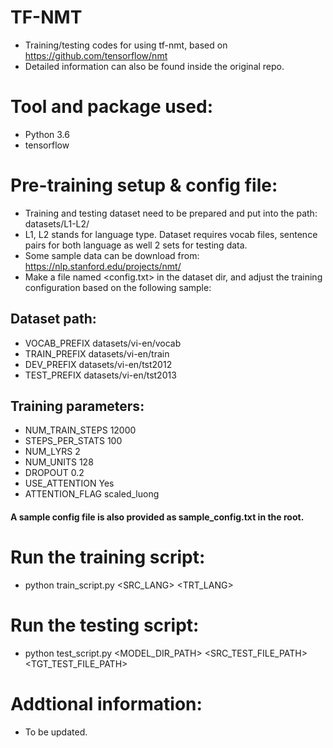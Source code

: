 # TF-NMT
- Training/testing codes for using tf-nmt, based on https://github.com/tensorflow/nmt
- Detailed information can also be found inside the original repo.

# Tool and package used:
- Python 3.6
- tensorflow

# Pre-training setup & config file:
- Training and testing dataset need to be prepared and put into the path: datasets/L1-L2/
- L1, L2 stands for language type. Dataset requires vocab files, sentence pairs for both language as well 2 sets for testing data.
- Some sample data can be download from: https://nlp.stanford.edu/projects/nmt/
- Make a file named <config.txt> in the dataset dir, and adjust the training configuration based on the following sample:

## Dataset path:
 - VOCAB_PREFIX datasets/vi-en/vocab
 - TRAIN_PREFIX datasets/vi-en/train
 - DEV_PREFIX datasets/vi-en/tst2012
 - TEST_PREFIX datasets/vi-en/tst2013

## Training parameters:
- NUM_TRAIN_STEPS 12000
- STEPS_PER_STATS 100
- NUM_LYRS 2
- NUM_UNITS 128
- DROPOUT 0.2
- USE_ATTENTION Yes
- ATTENTION_FLAG scaled_luong

#### A sample config file is also provided as sample_config.txt in the root.

# Run the training script:

- python train_script.py <SRC_LANG> <TRT_LANG>

# Run the testing script:

- python test_script.py <MODEL_DIR_PATH> <SRC_TEST_FILE_PATH> <TGT_TEST_FILE_PATH>

# Addtional information:
- To be updated.
